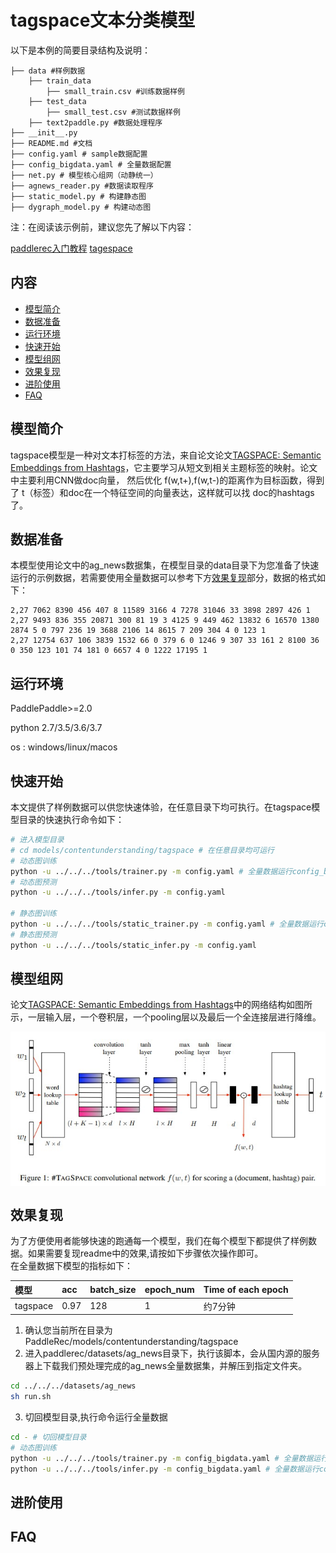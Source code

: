# tagspace文本分类模型

以下是本例的简要目录结构及说明： 

```
├── data #样例数据
    ├── train_data
        ├── small_train.csv #训练数据样例
    ├── test_data
        ├── small_test.csv #测试数据样例
    ├── text2paddle.py #数据处理程序
├── __init__.py
├── README.md #文档
├── config.yaml # sample数据配置
├── config_bigdata.yaml # 全量数据配置
├── net.py # 模型核心组网（动静统一）
├── agnews_reader.py #数据读取程序
├── static_model.py # 构建静态图
├── dygraph_model.py # 构建动态图
```

注：在阅读该示例前，建议您先了解以下内容：

[paddlerec入门教程](https://github.com/PaddlePaddle/PaddleRec/blob/master/README.md)
[tagespace](https://paddlerec20.readthedocs.io/en/readthedocs/models/contentunderstanding/tagspace.html)

## 内容

- [模型简介](#模型简介)
- [数据准备](#数据准备)
- [运行环境](#运行环境)
- [快速开始](#快速开始)
- [模型组网](#模型组网)
- [效果复现](#效果复现)
- [进阶使用](#进阶使用)
- [FAQ](#FAQ)


## 模型简介
tagspace模型是一种对文本打标签的方法，来自论文论文[TAGSPACE: Semantic Embeddings from Hashtags](http://citeseerx.ist.psu.edu/viewdoc/download?doi=10.1.1.668.2094&rep=rep1&type=pdf)，它主要学习从短文到相关主题标签的映射。论文中主要利用CNN做doc向量， 然后优化 f(w,t+),f(w,t-)的距离作为目标函数，得到了 t（标签）和doc在一个特征空间的向量表达，这样就可以找 doc的hashtags了。  

## 数据准备
本模型使用论文中的ag_news数据集，在模型目录的data目录下为您准备了快速运行的示例数据，若需要使用全量数据可以参考下方[效果复现](#效果复现)部分，数据的格式如下：  
```
2,27 7062 8390 456 407 8 11589 3166 4 7278 31046 33 3898 2897 426 1
2,27 9493 836 355 20871 300 81 19 3 4125 9 449 462 13832 6 16570 1380 2874 5 0 797 236 19 3688 2106 14 8615 7 209 304 4 0 123 1
2,27 12754 637 106 3839 1532 66 0 379 6 0 1246 9 307 33 161 2 8100 36 0 350 123 101 74 181 0 6657 4 0 1222 17195 1
```

## 运行环境
PaddlePaddle>=2.0

python 2.7/3.5/3.6/3.7

os : windows/linux/macos 


## 快速开始
本文提供了样例数据可以供您快速体验，在任意目录下均可执行。在tagspace模型目录的快速执行命令如下： 
```bash
# 进入模型目录
# cd models/contentunderstanding/tagspace # 在任意目录均可运行
# 动态图训练
python -u ../../../tools/trainer.py -m config.yaml # 全量数据运行config_bigdata.yaml 
# 动态图预测
python -u ../../../tools/infer.py -m config.yaml 

# 静态图训练
python -u ../../../tools/static_trainer.py -m config.yaml # 全量数据运行config_bigdata.yaml 
# 静态图预测
python -u ../../../tools/static_infer.py -m config.yaml 
``` 

## 模型组网
论文[TAGSPACE: Semantic Embeddings from Hashtags](http://citeseerx.ist.psu.edu/viewdoc/download?doi=10.1.1.668.2094&rep=rep1&type=pdf)中的网络结构如图所示，一层输入层，一个卷积层，一个pooling层以及最后一个全连接层进行降维。
<p align="center">
<img align="center" src="../../../doc/imgs/tagspace.png">
<p>


## 效果复现
为了方便使用者能够快速的跑通每一个模型，我们在每个模型下都提供了样例数据。如果需要复现readme中的效果,请按如下步骤依次操作即可。  
在全量数据下模型的指标如下：  

| 模型 | acc | batch_size | epoch_num| Time of each epoch |
| :------| :------ | :------ | :------| :------ | 
| tagspace | 0.97 | 128 | 1 | 约7分钟 |

1. 确认您当前所在目录为PaddleRec/models/contentunderstanding/tagspace  
2. 进入paddlerec/datasets/ag_news目录下，执行该脚本，会从国内源的服务器上下载我们预处理完成的ag_news全量数据集，并解压到指定文件夹。
``` bash
cd ../../../datasets/ag_news
sh run.sh
```
3. 切回模型目录,执行命令运行全量数据
```bash
cd - # 切回模型目录
# 动态图训练
python -u ../../../tools/trainer.py -m config_bigdata.yaml # 全量数据运行config_bigdata.yaml 
python -u ../../../tools/infer.py -m config_bigdata.yaml # 全量数据运行config_bigdata.yaml 
```


## 进阶使用
  
## FAQ
